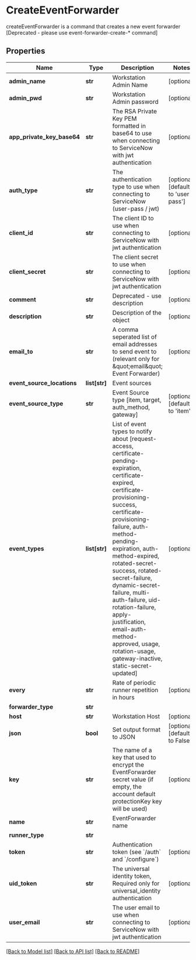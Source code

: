 # CreateEventForwarder

createEventForwarder is a command that creates a new event forwarder [Deprecated - please use event-forwarder-create-* command]
## Properties
Name | Type | Description | Notes
------------ | ------------- | ------------- | -------------
**admin_name** | **str** | Workstation Admin Name | [optional] 
**admin_pwd** | **str** | Workstation Admin password | [optional] 
**app_private_key_base64** | **str** | The RSA Private Key PEM formatted in base64 to use when connecting to ServiceNow with jwt authentication | [optional] 
**auth_type** | **str** | The authentication type to use when connecting to ServiceNow (user-pass / jwt) | [optional] [default to 'user-pass']
**client_id** | **str** | The client ID to use when connecting to ServiceNow with jwt authentication | [optional] 
**client_secret** | **str** | The client secret to use when connecting to ServiceNow with jwt authentication | [optional] 
**comment** | **str** | Deprecated - use description | [optional] 
**description** | **str** | Description of the object | [optional] 
**email_to** | **str** | A comma seperated list of email addresses to send event to (relevant only for \&quot;email\&quot; Event Forwarder) | [optional] 
**event_source_locations** | **list[str]** | Event sources | 
**event_source_type** | **str** | Event Source type [item, target, auth_method, gateway] | [optional] [default to 'item']
**event_types** | **list[str]** | List of event types to notify about [request-access, certificate-pending-expiration, certificate-expired, certificate-provisioning-success, certificate-provisioning-failure, auth-method-pending-expiration, auth-method-expired, rotated-secret-success, rotated-secret-failure, dynamic-secret-failure, multi-auth-failure, uid-rotation-failure, apply-justification, email-auth-method-approved, usage, rotation-usage, gateway-inactive, static-secret-updated] | [optional] 
**every** | **str** | Rate of periodic runner repetition in hours | [optional] 
**forwarder_type** | **str** |  | 
**host** | **str** | Workstation Host | [optional] 
**json** | **bool** | Set output format to JSON | [optional] [default to False]
**key** | **str** | The name of a key that used to encrypt the EventForwarder secret value (if empty, the account default protectionKey key will be used) | [optional] 
**name** | **str** | EventForwarder name | 
**runner_type** | **str** |  | 
**token** | **str** | Authentication token (see &#x60;/auth&#x60; and &#x60;/configure&#x60;) | [optional] 
**uid_token** | **str** | The universal identity token, Required only for universal_identity authentication | [optional] 
**user_email** | **str** | The user email to use when connecting to ServiceNow with jwt authentication | [optional] 

[[Back to Model list]](../README.md#documentation-for-models) [[Back to API list]](../README.md#documentation-for-api-endpoints) [[Back to README]](../README.md)


